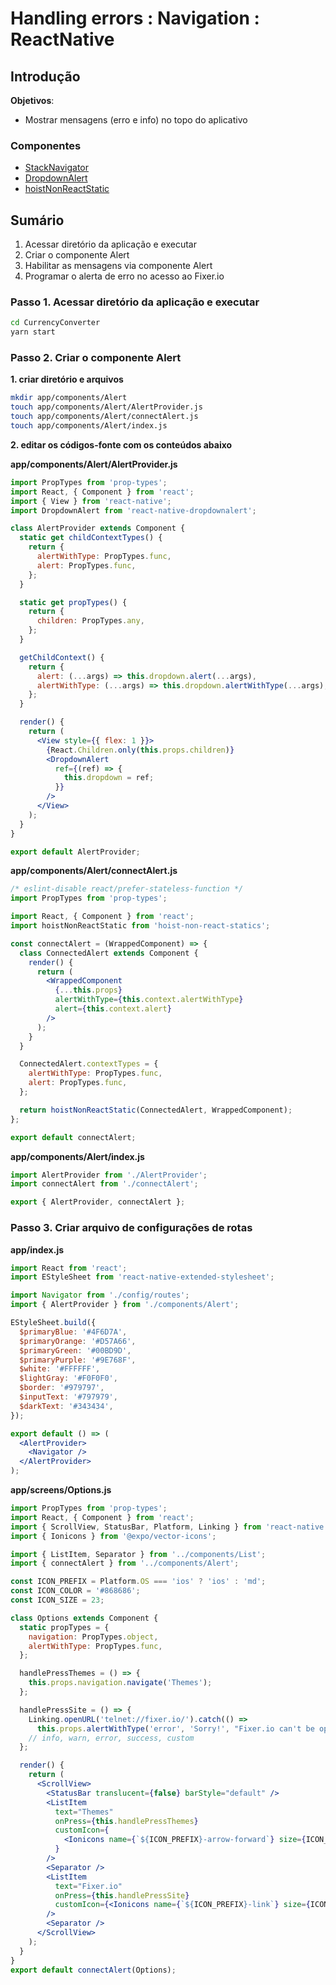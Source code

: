 # [](#header-1) Handling errors : Navigation : ReactNative


## [](#header-2) Introdução

**Objetivos**:
- Mostrar mensagens (erro e info) no topo do aplicativo

### [](#header-3) Componentes

- [StackNavigator](https://facebook.github.io/react-native/docs/navigation.html)
- [DropdownAlert](https://github.com/testshallpass/react-native-dropdownalert)
- [hoistNonReactStatic](https://github.com/mridgway/hoist-non-react-statics)


## [](#header-2) Sumário

1. Acessar diretório da aplicação e executar
2. Criar o componente Alert
3. Habilitar as mensagens via componente Alert
4. Programar o alerta de erro no acesso ao Fixer.io

### [](#header-3) Passo 1. Acessar diretório da aplicação e executar

```sh
cd CurrencyConverter
yarn start
```


### [](#header-3) Passo 2. Criar o componente Alert

**1. criar diretório e arquivos**
```sh
mkdir app/components/Alert
touch app/components/Alert/AlertProvider.js
touch app/components/Alert/connectAlert.js
touch app/components/Alert/index.js
```


**2. editar os códigos-fonte com os conteúdos abaixo**

**app/components/Alert/AlertProvider.js**
```jsx
import PropTypes from 'prop-types';
import React, { Component } from 'react';
import { View } from 'react-native';
import DropdownAlert from 'react-native-dropdownalert';

class AlertProvider extends Component {
  static get childContextTypes() {
    return {
      alertWithType: PropTypes.func,
      alert: PropTypes.func,
    };
  }

  static get propTypes() {
    return {
      children: PropTypes.any,
    };
  }

  getChildContext() {
    return {
      alert: (...args) => this.dropdown.alert(...args),
      alertWithType: (...args) => this.dropdown.alertWithType(...args),
    };
  }

  render() {
    return (
      <View style={{ flex: 1 }}>
        {React.Children.only(this.props.children)}
        <DropdownAlert
          ref={(ref) => {
            this.dropdown = ref;
          }}
        />
      </View>
    );
  }
}

export default AlertProvider;
```

**app/components/Alert/connectAlert.js**
```jsx
/* eslint-disable react/prefer-stateless-function */
import PropTypes from 'prop-types';

import React, { Component } from 'react';
import hoistNonReactStatic from 'hoist-non-react-statics';

const connectAlert = (WrappedComponent) => {
  class ConnectedAlert extends Component {
    render() {
      return (
        <WrappedComponent
          {...this.props}
          alertWithType={this.context.alertWithType}
          alert={this.context.alert}
        />
      );
    }
  }

  ConnectedAlert.contextTypes = {
    alertWithType: PropTypes.func,
    alert: PropTypes.func,
  };

  return hoistNonReactStatic(ConnectedAlert, WrappedComponent);
};

export default connectAlert;
```

**app/components/Alert/index.js**
```jsx
import AlertProvider from './AlertProvider';
import connectAlert from './connectAlert';

export { AlertProvider, connectAlert };
```


### [](#header-3) Passo 3. Criar arquivo de configurações de rotas

**app/index.js**
```jsx
import React from 'react';
import EStyleSheet from 'react-native-extended-stylesheet';

import Navigator from './config/routes';
import { AlertProvider } from './components/Alert';

EStyleSheet.build({
  $primaryBlue: '#4F6D7A',
  $primaryOrange: '#D57A66',
  $primaryGreen: '#00BD9D',
  $primaryPurple: '#9E768F',
  $white: '#FFFFFF',
  $lightGray: '#F0F0F0',
  $border: '#979797',
  $inputText: '#797979',
  $darkText: '#343434',
});

export default () => (
  <AlertProvider>
    <Navigator />
  </AlertProvider>
);
```

**app/screens/Options.js**
```jsx
import PropTypes from 'prop-types';
import React, { Component } from 'react';
import { ScrollView, StatusBar, Platform, Linking } from 'react-native';
import { Ionicons } from '@expo/vector-icons';

import { ListItem, Separator } from '../components/List';
import { connectAlert } from '../components/Alert';

const ICON_PREFIX = Platform.OS === 'ios' ? 'ios' : 'md';
const ICON_COLOR = '#868686';
const ICON_SIZE = 23;

class Options extends Component {
  static propTypes = {
    navigation: PropTypes.object,
    alertWithType: PropTypes.func,
  };

  handlePressThemes = () => {
    this.props.navigation.navigate('Themes');
  };

  handlePressSite = () => {
    Linking.openURL('telnet://fixer.io/').catch(() =>
      this.props.alertWithType('error', 'Sorry!', "Fixer.io can't be opened right now."));
    // info, warn, error, success, custom
  };

  render() {
    return (
      <ScrollView>
        <StatusBar translucent={false} barStyle="default" />
        <ListItem
          text="Themes"
          onPress={this.handlePressThemes}
          customIcon={
            <Ionicons name={`${ICON_PREFIX}-arrow-forward`} size={ICON_SIZE} color={ICON_COLOR} />
          }
        />
        <Separator />
        <ListItem
          text="Fixer.io"
          onPress={this.handlePressSite}
          customIcon={<Ionicons name={`${ICON_PREFIX}-link`} size={ICON_SIZE} color={ICON_COLOR} />}
        />
        <Separator />
      </ScrollView>
    );
  }
}
export default connectAlert(Options);
```
